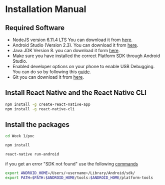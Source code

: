 # Installation Manual
## Required Software
* NodeJS version 6.11.4 LTS You can download it from [here](https://nodejs.org/en/download).
* Android Studio (Version 2.3). You can download it from [here](https://developer.android.com/studio/index.html).
* Java JDK Version 8. you can download it form [here](http://www.oracle.com/technetwork/java/javase/downloads/jdk8-downloads-2133151.html).
* Make sure you have installed the correct Platform SDK through Android Studio.
* Enabled developer options on your phone to enable USB Debugging. You can do so by following this [guide](https://www.howtogeek.com/129728/how-to-access-the-developer-options-menu-and-enable-usb-debugging-on-android-4.2/).
* Git you can download it from [here](https://git-scm.com/download/).

## Install React Native and the React Native CLI
```bash
npm install -g create-react-native-app
npm install -g react-native-cli
```

## Install the packages
```bash
cd Week 1/poc
```

```bash
npm install
```

```bash
react-native run-android
```
if you get an error "SDK not found" use the following [commands](https://stackoverflow.com/a/32640154)
```bash
export ANDROID_HOME=/Users/<username>/Library/Android/sdk/
export PATH=$PATH:$ANDROID_HOME/tools:$ANDROID_HOME/platform-tools
```

